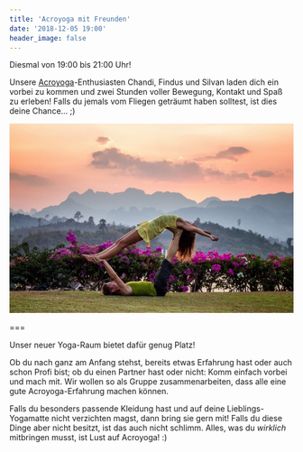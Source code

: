 ```yaml
---
title: 'Acroyoga mit Freunden'
date: '2018-12-05 19:00'
header_image: false
---
```


Diesmal von 19:00 bis 21:00 Uhr!

Unsere [Acroyoga](https://wiki.yoga-vidya.de/AcroYoga)-Enthusiasten Chandi, Findus und Silvan laden dich ein vorbei zu kommen und zwei Stunden voller Bewegung, Kontakt und Spaß zu erleben! Falls du jemals vom Fliegen geträumt haben solltest, ist dies deine Chance... ;)

![](acroyoga.jpg)

===

Unser neuer Yoga-Raum bietet dafür genug Platz!

Ob du nach ganz am Anfang stehst, bereits etwas Erfahrung hast oder auch schon Profi bist; ob du einen Partner hast oder nicht: Komm einfach vorbei und mach mit. Wir wollen so als Gruppe zusammenarbeiten, dass alle eine gute Acroyoga-Erfahrung machen können.

Falls du besonders passende Kleidung hast und auf deine Lieblings-Yogamatte nicht verzichten magst, dann bring sie gern mit! Falls du diese Dinge aber nicht besitzt, ist das auch nicht schlimm. Alles, was du _wirklich_ mitbringen musst, ist Lust auf Acroyoga! :)
